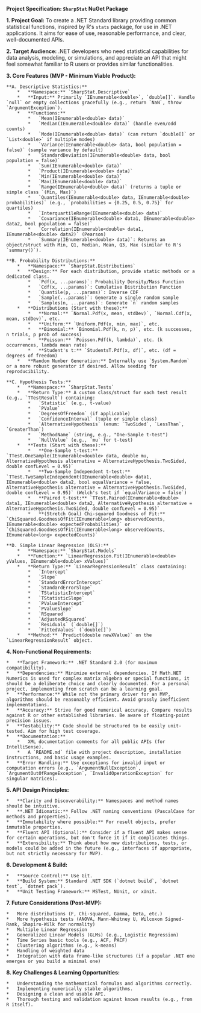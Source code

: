 **Project Specification: `SharpStat` NuGet Package**

**1. Project Goal:**
To create a .NET Standard library providing common statistical functions, inspired by R's `stats` package, for use in .NET applications. It aims for ease of use, reasonable performance, and clear, well-documented APIs.

**2. Target Audience:**
.NET developers who need statistical capabilities for data analysis, modeling, or simulations, and appreciate an API that might feel somewhat familiar to R users or provides similar functionalities.

**3. Core Features (MVP - Minimum Viable Product):**

    **A. Descriptive Statistics:**
        *   **Namespace:** `SharpStat.Descriptive`
        *   **Input:** Primarily `IEnumerable<double>`, `double[]`. Handle `null` or empty collections gracefully (e.g., return `NaN`, throw `ArgumentException`).
        *   **Functions:**
            *   `Mean(IEnumerable<double> data)`
            *   `Median(IEnumerable<double> data)` (handle even/odd counts)
            *   `Mode(IEnumerable<double> data)` (can return `double[]` or `List<double>` if multiple modes)
            *   `Variance(IEnumerable<double> data, bool population = false)` (sample variance by default)
            *   `StandardDeviation(IEnumerable<double> data, bool population = false)`
            *   `Sum(IEnumerable<double> data)`
            *   `Product(IEnumerable<double> data)`
            *   `Min(IEnumerable<double> data)`
            *   `Max(IEnumerable<double> data)`
            *   `Range(IEnumerable<double> data)` (returns a tuple or simple class `(Min, Max)`)
            *   `Quantiles(IEnumerable<double> data, IEnumerable<double> probabilities)` (e.g., `probabilities = {0.25, 0.5, 0.75}` for quartiles)
            *   `InterquartileRange(IEnumerable<double> data)`
            *   `Covariance(IEnumerable<double> data1, IEnumerable<double> data2, bool population = false)`
            *   `Correlation(IEnumerable<double> data1, IEnumerable<double> data2)` (Pearson)
            *   `Summary(IEnumerable<double> data)`: Returns an object/struct with Min, Q1, Median, Mean, Q3, Max (similar to R's `summary()`).

    **B. Probability Distributions:**
        *   **Namespace:** `SharpStat.Distributions`
        *   **Design:** For each distribution, provide static methods or a dedicated class.
            *   `Pdf(x, ...params)`: Probability Density/Mass Function
            *   `Cdf(x, ...params)`: Cumulative Distribution Function
            *   `Quantile(p, ...params)`: Inverse CDF
            *   `Sample(...params)`: Generate a single random sample
            *   `Samples(n, ...params)`: Generate `n` random samples
        *   **Distributions (Start with these):**
            *   **Normal:** `Normal.Pdf(x, mean, stdDev)`, `Normal.Cdf(x, mean, stdDev)`, etc.
            *   **Uniform:** `Uniform.Pdf(x, min, max)`, etc.
            *   **Binomial:** `Binomial.Pdf(k, n, p)`, etc. (k successes, n trials, p prob of success)
            *   **Poisson:** `Poisson.Pdf(k, lambda)`, etc. (k occurrences, lambda mean rate)
            *   **Student's t:** `StudentsT.Pdf(x, df)`, etc. (df = degrees of freedom)
        *   **Random Number Generation:** Internally use `System.Random` or a more robust generator if desired. Allow seeding for reproducibility.

    **C. Hypothesis Tests:**
        *   **Namespace:** `SharpStat.Tests`
        *   **Return Type:** A custom class/struct for each test result (e.g., `TTestResult`) containing:
            *   `Statistic` (e.g., t-value)
            *   `PValue`
            *   `DegreesOfFreedom` (if applicable)
            *   `ConfidenceInterval` (tuple or simple class)
            *   `AlternativeHypothesis` (enum: `TwoSided`, `LessThan`, `GreaterThan`)
            *   `MethodName` (string, e.g., "One-Sample t-test")
            *   `NullValue` (e.g., `mu` for t-test)
        *   **Tests (Start with these):**
            *   **One-Sample t-test:** `TTest.OneSample(IEnumerable<double> data, double mu, AlternativeHypothesis alternative = AlternativeHypothesis.TwoSided, double confLevel = 0.95)`
            *   **Two-Sample Independent t-test:** `TTest.TwoSampleIndependent(IEnumerable<double> data1, IEnumerable<double> data2, bool equalVariance = false, AlternativeHypothesis alternative = AlternativeHypothesis.TwoSided, double confLevel = 0.95)` (Welch's test if `equalVariance = false`)
            *   **Paired t-test:** `TTest.Paired(IEnumerable<double> data1, IEnumerable<double> data2, AlternativeHypothesis alternative = AlternativeHypothesis.TwoSided, double confLevel = 0.95)`
            *   **(Stretch Goal) Chi-squared Goodness of Fit:** `ChiSquared.GoodnessOfFit(IEnumerable<long> observedCounts, IEnumerable<double> expectedProbabilities)` or `ChiSquared.GoodnessOfFit(IEnumerable<long> observedCounts, IEnumerable<long> expectedCounts)`

    **D. Simple Linear Regression (OLS):**
        *   **Namespace:** `SharpStat.Models`
        *   **Function:** `LinearRegression.Fit(IEnumerable<double> yValues, IEnumerable<double> xValues)`
        *   **Return Type:** `LinearRegressionResult` class containing:
            *   `Intercept`
            *   `Slope`
            *   `StandardErrorIntercept`
            *   `StandardErrorSlope`
            *   `TStatisticIntercept`
            *   `TStatisticSlope`
            *   `PValueIntercept`
            *   `PValueSlope`
            *   `RSquared`
            *   `AdjustedRSquared`
            *   `Residuals` (`double[]`)
            *   `FittedValues` (`double[]`)
        *   **Method:** `Predict(double newXValue)` on the `LinearRegressionResult` object.

**4. Non-Functional Requirements:**

    *   **Target Framework:** .NET Standard 2.0 (for maximum compatibility).
    *   **Dependencies:** Minimize external dependencies. If Math.NET Numerics is used for complex matrix algebra or special functions, it should be a deliberate choice and clearly documented. For a personal project, implementing from scratch can be a learning goal.
    *   **Performance:** While not the primary driver for an MVP, algorithms should be reasonably efficient. Avoid grossly inefficient implementations.
    *   **Accuracy:** Strive for good numerical accuracy. Compare results against R or other established libraries. Be aware of floating-point precision issues.
    *   **Testability:** Code should be structured to be easily unit-tested. Aim for high test coverage.
    *   **Documentation:**
        *   XML documentation comments for all public APIs (for IntelliSense).
        *   A `README.md` file with project description, installation instructions, and basic usage examples.
    *   **Error Handling:** Use exceptions for invalid input or computation errors (e.g., `ArgumentNullException`, `ArgumentOutOfRangeException`, `InvalidOperationException` for singular matrices).

**5. API Design Principles:**

    *   **Clarity and Discoverability:** Namespaces and method names should be intuitive.
    *   **.NET Idiomatic:** Follow .NET naming conventions (PascalCase for methods and properties).
    *   **Immutability where possible:** For result objects, prefer immutable properties.
    *   **Fluent API (Optional):** Consider if a fluent API makes sense for certain operations, but don't force it if it complicates things.
    *   **Extensibility:** Think about how new distributions, tests, or models could be added in the future (e.g., interfaces if appropriate, but not strictly necessary for MVP).

**6. Development & Build:**

    *   **Source Control:** Use Git.
    *   **Build System:** Standard .NET SDK (`dotnet build`, `dotnet test`, `dotnet pack`).
    *   **Unit Testing Framework:** MSTest, NUnit, or xUnit.

**7. Future Considerations (Post-MVP):**

    *   More distributions (F, Chi-squared, Gamma, Beta, etc.)
    *   More hypothesis tests (ANOVA, Mann-Whitney U, Wilcoxon Signed-Rank, Shapiro-Wilk for normality)
    *   Multiple Linear Regression
    *   Generalized Linear Models (GLMs) (e.g., Logistic Regression)
    *   Time Series basic tools (e.g., ACF, PACF)
    *   Clustering algorithms (e.g., k-means)
    *   Handling of weighted data
    *   Integration with data frame-like structures (if a popular .NET one emerges or you build a minimal one)

**8. Key Challenges & Learning Opportunities:**

    *   Understanding the mathematical formulas and algorithms correctly.
    *   Implementing numerically stable algorithms.
    *   Designing a clean and usable API.
    *   Thorough testing and validation against known results (e.g., from R itself).